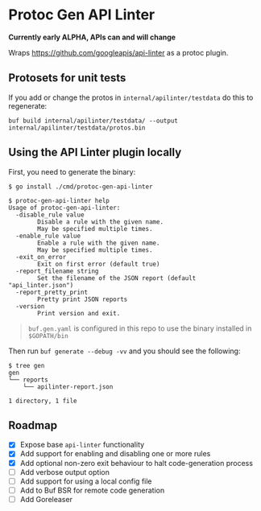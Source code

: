 # Protoc Gen API Linter

**Currently early ALPHA, APIs can and will change**

Wraps https://github.com/googleapis/api-linter as a protoc plugin.

## Protosets for unit tests

If you add or change the protos in `internal/apilinter/testdata` do this to regenerate:

```
buf build internal/apilinter/testdata/ --output internal/apilinter/testdata/protos.bin
```

## Using the API Linter plugin locally

First, you need to generate the binary:

```
$ go install ./cmd/protoc-gen-api-linter
```

```
$ protoc-gen-api-linter help
Usage of protoc-gen-api-linter:
  -disable_rule value
    	Disable a rule with the given name.
    	May be specified multiple times.
  -enable_rule value
    	Enable a rule with the given name.
    	May be specified multiple times.
  -exit_on_error
    	Exit on first error (default true)
  -report_filename string
    	Set the filename of the JSON report (default "api_linter.json")
  -report_pretty_print
    	Pretty print JSON reports
  -version
    	Print version and exit.
```

> `buf.gen.yaml` is configured in this repo to use the binary installed in `$GOPATH/bin`

Then run `buf generate --debug -vv` and you should see the following:

```
$ tree gen
gen
└── reports
    └── apilinter-report.json

1 directory, 1 file
```

## Roadmap

- [x] Expose base `api-linter` functionality
- [x] Add support for enabling and disabling one or more rules
- [x] Add optional non-zero exit behaviour to halt code-generation process
- [ ] Add verbose output option
- [ ] Add support for using a local config file
- [ ] Add to Buf BSR for remote code generation
- [ ] Add Goreleaser
